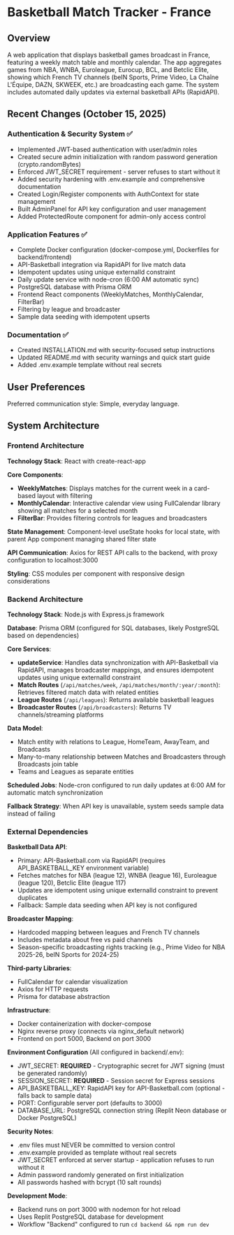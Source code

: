 # Basketball Match Tracker - France

## Overview

A web application that displays basketball games broadcast in France, featuring a weekly match table and monthly calendar. The app aggregates games from NBA, WNBA, Euroleague, Eurocup, BCL, and Betclic Elite, showing which French TV channels (beIN Sports, Prime Video, La Chaîne L'Équipe, DAZN, SKWEEK, etc.) are broadcasting each game. The system includes automated daily updates via external basketball APIs (RapidAPI).

## Recent Changes (October 15, 2025)

### Authentication & Security System ✅
- Implemented JWT-based authentication with user/admin roles
- Created secure admin initialization with random password generation (crypto.randomBytes)
- Enforced JWT_SECRET requirement - server refuses to start without it
- Added security hardening with .env.example and comprehensive documentation
- Created Login/Register components with AuthContext for state management
- Built AdminPanel for API key configuration and user management
- Added ProtectedRoute component for admin-only access control

### Application Features ✅
- Complete Docker configuration (docker-compose.yml, Dockerfiles for backend/frontend)
- API-Basketball integration via RapidAPI for live match data
- Idempotent updates using unique externalId constraint
- Daily update service with node-cron (6:00 AM automatic sync)
- PostgreSQL database with Prisma ORM
- Frontend React components (WeeklyMatches, MonthlyCalendar, FilterBar)
- Filtering by league and broadcaster
- Sample data seeding with idempotent upserts

### Documentation ✅
- Created INSTALLATION.md with security-focused setup instructions
- Updated README.md with security warnings and quick start guide
- Added .env.example template without real secrets

## User Preferences

Preferred communication style: Simple, everyday language.

## System Architecture

### Frontend Architecture

**Technology Stack**: React with create-react-app

**Core Components**:
- **WeeklyMatches**: Displays matches for the current week in a card-based layout with filtering
- **MonthlyCalendar**: Interactive calendar view using FullCalendar library showing all matches for a selected month
- **FilterBar**: Provides filtering controls for leagues and broadcasters

**State Management**: Component-level useState hooks for local state, with parent App component managing shared filter state

**API Communication**: Axios for REST API calls to the backend, with proxy configuration to localhost:3000

**Styling**: CSS modules per component with responsive design considerations

### Backend Architecture

**Technology Stack**: Node.js with Express.js framework

**Database**: Prisma ORM (configured for SQL databases, likely PostgreSQL based on dependencies)

**Core Services**:
- **updateService**: Handles data synchronization with API-Basketball via RapidAPI, manages broadcaster mappings, and ensures idempotent updates using unique externalId constraint
- **Match Routes** (`/api/matches/week`, `/api/matches/month/:year/:month`): Retrieves filtered match data with related entities
- **League Routes** (`/api/leagues`): Returns available basketball leagues
- **Broadcaster Routes** (`/api/broadcasters`): Returns TV channels/streaming platforms

**Data Model**:
- Match entity with relations to League, HomeTeam, AwayTeam, and Broadcasts
- Many-to-many relationship between Matches and Broadcasters through Broadcasts join table
- Teams and Leagues as separate entities

**Scheduled Jobs**: Node-cron configured to run daily updates at 6:00 AM for automatic match synchronization

**Fallback Strategy**: When API key is unavailable, system seeds sample data instead of failing

### External Dependencies

**Basketball Data API**: 
- Primary: API-Basketball.com via RapidAPI (requires API_BASKETBALL_KEY environment variable)
- Fetches matches for NBA (league 12), WNBA (league 16), Euroleague (league 120), Betclic Elite (league 117)
- Updates are idempotent using unique externalId constraint to prevent duplicates
- Fallback: Sample data seeding when API key is not configured

**Broadcaster Mapping**:
- Hardcoded mapping between leagues and French TV channels
- Includes metadata about free vs paid channels
- Season-specific broadcasting rights tracking (e.g., Prime Video for NBA 2025-26, beIN Sports for 2024-25)

**Third-party Libraries**:
- FullCalendar for calendar visualization
- Axios for HTTP requests
- Prisma for database abstraction

**Infrastructure**:
- Docker containerization with docker-compose
- Nginx reverse proxy (connects via nginx_default network)
- Frontend on port 5000, Backend on port 3000

**Environment Configuration** (All configured in backend/.env):
- JWT_SECRET: **REQUIRED** - Cryptographic secret for JWT signing (must be generated randomly)
- SESSION_SECRET: **REQUIRED** - Session secret for Express sessions
- API_BASKETBALL_KEY: RapidAPI key for API-Basketball.com (optional - falls back to sample data)
- PORT: Configurable server port (defaults to 3000)
- DATABASE_URL: PostgreSQL connection string (Replit Neon database or Docker PostgreSQL)

**Security Notes**:
- .env files must NEVER be committed to version control
- .env.example provided as template without real secrets
- JWT_SECRET enforced at server startup - application refuses to run without it
- Admin password randomly generated on first initialization
- All passwords hashed with bcrypt (10 salt rounds)

**Development Mode**:
- Backend runs on port 3000 with nodemon for hot reload
- Uses Replit PostgreSQL database for development
- Workflow "Backend" configured to run `cd backend && npm run dev`